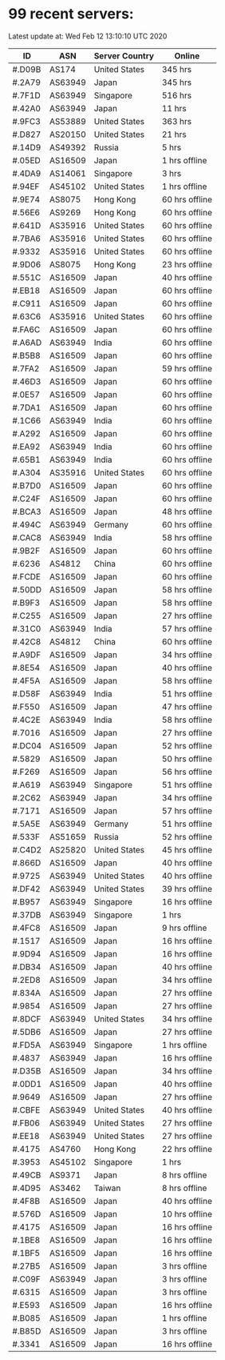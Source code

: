 # 99 recent servers:

Latest update at: Wed Feb 12 13:10:10 UTC 2020

| ID | ASN | Server Country | Online |
| -- | --- | -------------- | ------ |
| #.D09B | AS174 | United States | 345 hrs |
| #.2A79 | AS63949 | Japan | 345 hrs |
| #.7F1D | AS63949 | Singapore | 516 hrs |
| #.42A0 | AS63949 | Japan | 11 hrs |
| #.9FC3 | AS53889 | United States | 363 hrs |
| #.D827 | AS20150 | United States | 21 hrs |
| #.14D9 | AS49392 | Russia | 5 hrs |
| #.05ED | AS16509 | Japan | 1 hrs offline |
| #.4DA9 | AS14061 | Singapore | 3 hrs |
| #.94EF | AS45102 | United States | 1 hrs offline |
| #.9E74 | AS8075 | Hong Kong | 60 hrs offline |
| #.56E6 | AS9269 | Hong Kong | 60 hrs offline |
| #.641D | AS35916 | United States | 60 hrs offline |
| #.7BA6 | AS35916 | United States | 60 hrs offline |
| #.9332 | AS35916 | United States | 60 hrs offline |
| #.9D06 | AS8075 | Hong Kong | 23 hrs offline |
| #.551C | AS16509 | Japan | 40 hrs offline |
| #.EB18 | AS16509 | Japan | 60 hrs offline |
| #.C911 | AS16509 | Japan | 60 hrs offline |
| #.63C6 | AS35916 | United States | 60 hrs offline |
| #.FA6C | AS16509 | Japan | 60 hrs offline |
| #.A6AD | AS63949 | India | 60 hrs offline |
| #.B5B8 | AS16509 | Japan | 60 hrs offline |
| #.7FA2 | AS16509 | Japan | 59 hrs offline |
| #.46D3 | AS16509 | Japan | 60 hrs offline |
| #.0E57 | AS16509 | Japan | 60 hrs offline |
| #.7DA1 | AS16509 | Japan | 60 hrs offline |
| #.1C66 | AS63949 | India | 60 hrs offline |
| #.A292 | AS16509 | Japan | 60 hrs offline |
| #.EA92 | AS63949 | India | 60 hrs offline |
| #.65B1 | AS63949 | India | 60 hrs offline |
| #.A304 | AS35916 | United States | 60 hrs offline |
| #.B7D0 | AS16509 | Japan | 60 hrs offline |
| #.C24F | AS16509 | Japan | 60 hrs offline |
| #.BCA3 | AS16509 | Japan | 48 hrs offline |
| #.494C | AS63949 | Germany | 60 hrs offline |
| #.CAC8 | AS63949 | India | 58 hrs offline |
| #.9B2F | AS16509 | Japan | 60 hrs offline |
| #.6236 | AS4812 | China | 60 hrs offline |
| #.FCDE | AS16509 | Japan | 60 hrs offline |
| #.50DD | AS16509 | Japan | 58 hrs offline |
| #.B9F3 | AS16509 | Japan | 58 hrs offline |
| #.C255 | AS16509 | Japan | 27 hrs offline |
| #.31C0 | AS63949 | India | 57 hrs offline |
| #.42C8 | AS4812 | China | 60 hrs offline |
| #.A9DF | AS16509 | Japan | 34 hrs offline |
| #.8E54 | AS16509 | Japan | 40 hrs offline |
| #.4F5A | AS16509 | Japan | 58 hrs offline |
| #.D58F | AS63949 | India | 51 hrs offline |
| #.F550 | AS16509 | Japan | 47 hrs offline |
| #.4C2E | AS63949 | India | 58 hrs offline |
| #.7016 | AS16509 | Japan | 27 hrs offline |
| #.DC04 | AS16509 | Japan | 52 hrs offline |
| #.5829 | AS16509 | Japan | 50 hrs offline |
| #.F269 | AS16509 | Japan | 56 hrs offline |
| #.A619 | AS63949 | Singapore | 51 hrs offline |
| #.2C62 | AS63949 | Japan | 34 hrs offline |
| #.7171 | AS16509 | Japan | 57 hrs offline |
| #.5A5E | AS63949 | Germany | 51 hrs offline |
| #.533F | AS51659 | Russia | 52 hrs offline |
| #.C4D2 | AS25820 | United States | 45 hrs offline |
| #.866D | AS16509 | Japan | 40 hrs offline |
| #.9725 | AS63949 | United States | 40 hrs offline |
| #.DF42 | AS63949 | United States | 39 hrs offline |
| #.B957 | AS63949 | Singapore | 16 hrs offline |
| #.37DB | AS63949 | Singapore | 1 hrs |
| #.4FC8 | AS16509 | Japan | 9 hrs offline |
| #.1517 | AS16509 | Japan | 16 hrs offline |
| #.9D94 | AS16509 | Japan | 16 hrs offline |
| #.DB34 | AS16509 | Japan | 40 hrs offline |
| #.2ED8 | AS16509 | Japan | 34 hrs offline |
| #.834A | AS16509 | Japan | 27 hrs offline |
| #.9854 | AS16509 | Japan | 27 hrs offline |
| #.8DCF | AS63949 | United States | 34 hrs offline |
| #.5DB6 | AS16509 | Japan | 27 hrs offline |
| #.FD5A | AS63949 | Singapore | 1 hrs offline |
| #.4837 | AS63949 | Japan | 16 hrs offline |
| #.D35B | AS16509 | Japan | 34 hrs offline |
| #.0DD1 | AS16509 | Japan | 40 hrs offline |
| #.9649 | AS16509 | Japan | 27 hrs offline |
| #.CBFE | AS63949 | United States | 40 hrs offline |
| #.FB06 | AS63949 | United States | 27 hrs offline |
| #.EE18 | AS63949 | United States | 27 hrs offline |
| #.4175 | AS4760 | Hong Kong | 22 hrs offline |
| #.3953 | AS45102 | Singapore | 1 hrs |
| #.49CB | AS9371 | Japan | 8 hrs offline |
| #.4D95 | AS3462 | Taiwan | 8 hrs offline |
| #.4F8B | AS16509 | Japan | 40 hrs offline |
| #.576D | AS16509 | Japan | 10 hrs offline |
| #.4175 | AS16509 | Japan | 16 hrs offline |
| #.1BE8 | AS16509 | Japan | 16 hrs offline |
| #.1BF5 | AS16509 | Japan | 16 hrs offline |
| #.27B5 | AS16509 | Japan | 3 hrs offline |
| #.C09F | AS63949 | Japan | 3 hrs offline |
| #.6315 | AS16509 | Japan | 3 hrs offline |
| #.E593 | AS16509 | Japan | 16 hrs offline |
| #.B085 | AS16509 | Japan | 1 hrs offline |
| #.B85D | AS16509 | Japan | 3 hrs offline |
| #.3341 | AS16509 | Japan | 16 hrs offline |

